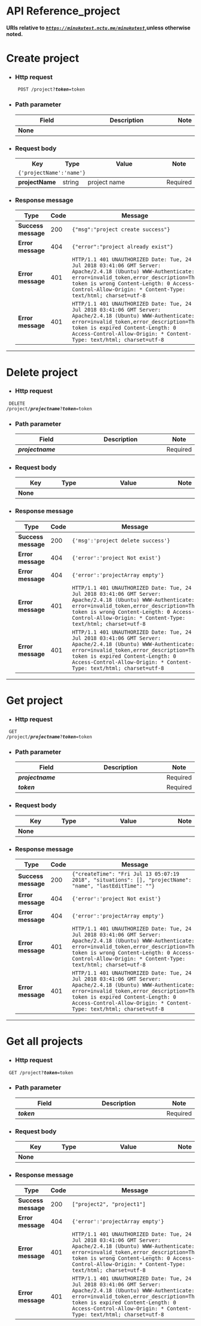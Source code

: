 API Reference_project
===
**URIs relative to <em style='color:red'><code>https://minukutest.nctu.me/minukutest</code></em>,unless otherwise noted.**


# Create project

- ### Http request 
    <code> POST /project?<em><b>token</b></em>=token </code> 

- ### Path parameter 
 
     <table>
        <col width="40%">
        <col width="100%">
        <col width="30%">
        <thead>
            <tr>
                <th>Field</th>
                <th>Description</th>
                <th>Note</th>
            </tr>
        </thead>
        <tbody>
            <tr>
            <td><b>None</b></td>
                <td></td>
                <td><b></b></td> 
            </tr>
        </tbody>
      </table>


- ### Request body
 
     <table>
        <col width="25%">
        <col width="15%">
        <col width="100%">
        <col width="15%">
        <thead>
            <tr>
                <th>Key</th>
                <th>Type</th>
                <th>Value</th>
                <th>Note</th>
            </tr>
            <tr><td colspan="4"><code>{'projectName':'name'}</code></td></tr>
        </thead>
		<tbody>
            <td><b>projectName</b></td>
                <td>string</td>
                <td>project name</td>
                <td>Required</td>
            </tr>
		</tbody>
    </table>

- ### Response message

     <table>
        <thead>
            <tr>
                <th>Type</th>
                <th>Code</th>
                <th>Message</th>
            </tr>
        </thead>
        <tbody>
            <tr>
            <td><b>Success message</b></td>
                <td>200</td>
                <td><code>{"msg":"project create success"}</code></td>
            </tr>
            <tr>
            <td><b>Error message</b></td>
                <td>404</td>
                <td><code>{"error":"project already exist"}</code></td>
            </tr>
			<tr>
            <td><b>Error message</b></td>
                <td>401</td>
                <td><code>HTTP/1.1 401 UNAUTHORIZED Date: Tue, 24 Jul 2018 03:41:06 GMT Server: Apache/2.4.18 (Ubuntu) WWW-Authenticate: error=invalid_token,error_description=The token is wrong Content-Length: 0 Access-Control-Allow-Origin: * Content-Type: text/html; charset=utf-8</code></td>
            </tr>
			<tr>
            <td><b>Error message</b></td>
                <td>401</td>
                <td><code>HTTP/1.1 401 UNAUTHORIZED Date: Tue, 24 Jul 2018 03:41:06 GMT Server: Apache/2.4.18 (Ubuntu) WWW-Authenticate: error=invalid_token,error_description=The token is expired Content-Length: 0 Access-Control-Allow-Origin: * Content-Type: text/html; charset=utf-8</code></td>
            </tr>
        </tbody>
    </table>
    
---

# Delete project

- ### Http request 
<code> DELETE /project/<em><b>projectname</b></em>?<em><b>token</b></em>=token</code>

- ### Path parameter 
 
     <table>
        <col width="40%">
        <col width="100%">
        <col width="30%">
        <thead>
            <tr>
                <th>Field</th>
                <th>Description</th>
                <th>Note</th>
            </tr>
        </thead>
        <tbody>
            <tr>
            <td><em><b>projectname</b><em></td>
                <td></td>
                <td>Required</td> 
            </tr>
        </tbody>
      </table>


- ### Request body
 
     <table>
        <col width="25%">
        <col width="15%">
        <col width="100%">
        <col width="15%">
        <thead>
            <tr>
                <th>Key</th>
                <th>Type</th>
                <th>Value</th>
                <th>Note</th>
            </tr>
        </thead>
            <tr>
            <td><b>None</b></td>
                <td></td>
                <td></td>
                <td></td>
            </tr>
    </table>

- ### Response message

     <table>
        <thead>
            <tr>
                <th>Type</th>
                <th>Code</th>
                <th>Message</th>
            </tr>
        </thead>
        <tbody>
            <tr>
            <td><b>Success message</b></td>
                <td>200</td>
                <td colspan="4"><code>{'msg':'project delete success'}</code></td>
            </tr>
            <tr>
            <td><b>Error message</b></td>
                <td>404</td>
                <td colspan="4"><code>{'error':'project Not exist'}</code></td>
            </tr>
            <tr>
            <td><b>Error message</b></td>
                <td>404</td>
                <td colspan="4"><code>{'error':'projectArray empty'}</code></td>
            </tr>
			<tr>
            <td><b>Error message</b></td>
                <td>401</td>
                <td><code>HTTP/1.1 401 UNAUTHORIZED Date: Tue, 24 Jul 2018 03:41:06 GMT Server: Apache/2.4.18 (Ubuntu) WWW-Authenticate: error=invalid_token,error_description=The token is wrong Content-Length: 0 Access-Control-Allow-Origin: * Content-Type: text/html; charset=utf-8</code></td>
            </tr>
			<tr>
            <td><b>Error message</b></td>
                <td>401</td>
                <td><code>HTTP/1.1 401 UNAUTHORIZED Date: Tue, 24 Jul 2018 03:41:06 GMT Server: Apache/2.4.18 (Ubuntu) WWW-Authenticate: error=invalid_token,error_description=The token is expired Content-Length: 0 Access-Control-Allow-Origin: * Content-Type: text/html; charset=utf-8</code></td>
            </tr>
        </tbody>
    </table>
    

---

# Get project

- ### Http request 
<code> GET /project/<em><b>projectname</b></em>?<em><b>token</b></em>=token</code>

- ### Path parameter 
 
     <table>
        <col width="40%">
        <col width="100%">
        <col width="30%">
        <thead>
            <tr>
                <th>Field</th>
                <th>Description</th>
                <th>Note</th>
            </tr>
        </thead>
        <tbody>
            <tr>
            <td><em><b>projectname</b><em></td>
                <td></td>
                <td>Required</td> 
            </tr>
            <tr>
            <td><em><b>token</b><em></td>
                <td></td>
                <td>Required</td> 
            </tr>
        </tbody>
      </table>


- ### Request body
 
     <table>
        <col width="25%">
        <col width="15%">
        <col width="100%">
        <col width="15%">
        <thead>
            <tr>
                <th>Key</th>
                <th>Type</th>
                <th>Value</th>
                <th>Note</th>
            </tr>
        </thead>
            <tr>
            <td><b>None</b></td>
                <td></td>
                <td></td>
                <td></td>
            </tr>
    </table>

- ### Response message

     <table>
        <thead>
            <tr>
                <th>Type</th>
                <th>Code</th>
                <th>Message</th>
            </tr>
        </thead>
        <tbody>
            <tr>
            <td><b>Success message</b></td>
                <td>200</td>
                <td colspan="4"><code>{"createTime": "Fri Jul 13 05:07:19 2018", "situations": [], "projectName": "name", "lastEditTime": ""}</code></td>
            </tr>
            <tr>
            <td><b>Error message</b></td>
                <td>404</td>
                <td colspan="4"><code>{'error':'project Not exist'}</code></td>
            </tr>
            <tr>
            <td><b>Error message</b></td>
                <td>404</td>
                <td colspan="4"><code>{'error':'projectArray empty'}</code></td>
            </tr>
			<tr>
            <td><b>Error message</b></td>
                <td>401</td>
                <td><code>HTTP/1.1 401 UNAUTHORIZED Date: Tue, 24 Jul 2018 03:41:06 GMT Server: Apache/2.4.18 (Ubuntu) WWW-Authenticate: error=invalid_token,error_description=The token is wrong Content-Length: 0 Access-Control-Allow-Origin: * Content-Type: text/html; charset=utf-8</code></td>
            </tr>
			<tr>
            <td><b>Error message</b></td>
                <td>401</td>
                <td><code>HTTP/1.1 401 UNAUTHORIZED Date: Tue, 24 Jul 2018 03:41:06 GMT Server: Apache/2.4.18 (Ubuntu) WWW-Authenticate: error=invalid_token,error_description=The token is expired Content-Length: 0 Access-Control-Allow-Origin: * Content-Type: text/html; charset=utf-8</code></td>
            </tr>
        </tbody>
    </table>
    
---

# Get all projects

- ### Http request 
<code> GET /project?<em><b>token</b></em>=token</code>

- ### Path parameter 
 
     <table>
        <col width="40%">
        <col width="100%">
        <col width="30%">
        <thead>
            <tr>
                <th>Field</th>
                <th>Description</th>
                <th>Note</th>
            </tr>
        </thead>
        <tbody>
            <tr>
            <td><em><b>token</b><em></td>
                <td></td>
                <td>Required</td> 
            </tr>
        </tbody>
      </table>


- ### Request body
 
     <table>
        <col width="25%">
        <col width="15%">
        <col width="100%">
        <col width="15%">
        <thead>
            <tr>
                <th>Key</th>
                <th>Type</th>
                <th>Value</th>
                <th>Note</th>
            </tr>
        </thead>
            <tr>
            <td><b>None</b></td>
                <td></td>
                <td></td>
                <td></td>
            </tr>
    </table>

- ### Response message

     <table>
        <thead>
            <tr>
                <th>Type</th>
                <th>Code</th>
                <th>Message</th>
            </tr>
        </thead>
        <tbody>
            <tr>
            <td><b>Success message</b></td>
                <td>200</td>
                <td colspan="4"><code>["project2", "project1"]</code></td>
            </tr>
            <tr>
            <td><b>Error message</b></td>
                <td>404</td>
                <td colspan="4"><code>{'error':'projectArray empty'}</code></td>
            </tr>
			<tr>
            <td><b>Error message</b></td>
                <td>401</td>
                <td><code>HTTP/1.1 401 UNAUTHORIZED Date: Tue, 24 Jul 2018 03:41:06 GMT Server: Apache/2.4.18 (Ubuntu) WWW-Authenticate: error=invalid_token,error_description=The token is wrong Content-Length: 0 Access-Control-Allow-Origin: * Content-Type: text/html; charset=utf-8</code></td>
            </tr>
			<tr>
            <td><b>Error message</b></td>
                <td>401</td>
                <td><code>HTTP/1.1 401 UNAUTHORIZED Date: Tue, 24 Jul 2018 03:41:06 GMT Server: Apache/2.4.18 (Ubuntu) WWW-Authenticate: error=invalid_token,error_description=The token is expired Content-Length: 0 Access-Control-Allow-Origin: * Content-Type: text/html; charset=utf-8</code></td>
            </tr>
        </tbody>
    </table>
